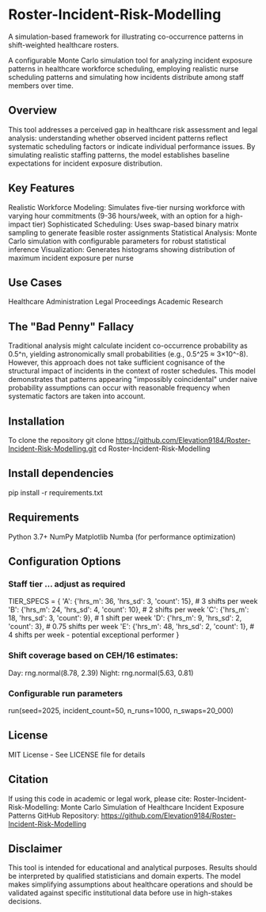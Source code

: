 # Roster-Incident-Risk-Modelling
A simulation-based framework for illustrating co-occurrence patterns in shift-weighted healthcare rosters.

A configurable Monte Carlo simulation tool for analyzing incident exposure patterns in healthcare workforce scheduling, employing realistic nurse scheduling patterns and simulating how incidents distribute among staff members over time.

## Overview
This tool addresses a perceived gap in healthcare risk assessment and legal analysis: understanding whether observed incident patterns reflect systematic scheduling factors or indicate individual performance issues. By simulating realistic staffing patterns, the model establishes baseline expectations for incident exposure distribution.

## Key Features
Realistic Workforce Modeling: Simulates five-tier nursing workforce with varying hour commitments (9-36 hours/week, with an option for a high-impact tier)
Sophisticated Scheduling: Uses swap-based binary matrix sampling to generate feasible roster assignments
Statistical Analysis: Monte Carlo simulation with configurable parameters for robust statistical inference
Visualization: Generates histograms showing distribution of maximum incident exposure per nurse

## Use Cases
Healthcare Administration
Legal Proceedings
Academic Research

## The "Bad Penny" Fallacy
Traditional analysis might calculate incident co-occurrence probability as 0.5^n, yielding astronomically small probabilities (e.g., 0.5^25 ≈ 3×10^-8). However, this approach does not take sufficient cognisance of the structural impact of  incidents in the context of roster schedules. This model demonstrates that patterns appearing "impossibly coincidental" under naive probability assumptions can occur with reasonable frequency when systematic factors are taken into account.

## Installation
To clone the repository
git clone https://github.com/Elevation9184/Roster-Incident-Risk-Modelling.git
cd Roster-Incident-Risk-Modelling

## Install dependencies
pip install -r requirements.txt

## Requirements
Python 3.7+
NumPy
Matplotlib
Numba (for performance optimization)

## Configuration Options
### Staff tier ... adjust as required
TIER_SPECS = {
    'A': {'hrs_m': 36, 'hrs_sd': 3, 'count': 15},   # 3     shifts per week
    'B': {'hrs_m': 24, 'hrs_sd': 4, 'count': 10},   # 2     shifts per week
    'C': {'hrs_m': 18, 'hrs_sd': 3, 'count':  9},   # 1     shift  per week
    'D': {'hrs_m':  9, 'hrs_sd': 2, 'count':  3},   # 0.75  shifts per week
    'E': {'hrs_m': 48, 'hrs_sd': 2, 'count':  1},   # 4     shifts per week - potential exceptional performer
}

### Shift coverage based on CEH/16 estimates:
Day: rng.normal(8.78, 2.39) 
Night: rng.normal(5.63, 0.81)

### Configurable run parameters
run(seed=2025, incident_count=50, n_runs=1000, n_swaps=20_000)

## License
MIT License - See LICENSE file for details

## Citation
If using this code in academic or legal work, please cite:
Roster-Incident-Risk-Modelling: Monte Carlo Simulation of Healthcare Incident Exposure Patterns
GitHub Repository: https://github.com/Elevation9184/Roster-Incident-Risk-Modelling

## Disclaimer
This tool is intended for educational and analytical purposes. Results should be interpreted by qualified statisticians and domain experts. The model makes simplifying assumptions about healthcare operations and should be validated against specific institutional data before use in high-stakes decisions.

